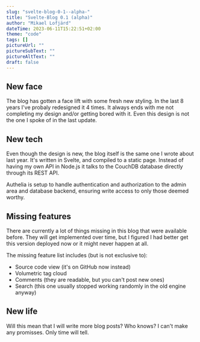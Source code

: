 ```yaml
---
slug: "svelte-blog-0-1--alpha-"
title: "Svelte-Blog 0.1 (alpha)"
author: "Mikael Lofjärd"
dateTime: 2023-06-11T15:22:51+02:00
theme: "code"
tags: []
pictureUrl: ""
pictureSubText: ""
pictureAltText: ""
draft: false
---
```

## New face
The blog has gotten a face lift with some fresh new styling. In the last 8 years I've probaly redesigned it 4 times. It always ends with me not completing my design and/or getting bored with it. Even this design is not the one I spoke of in the last update.

## New tech
Even though the design is new, the blog itself is the same one I wrote about last year. It's written in Svelte, and compiled to a static page. Instead of having my own API in Node.js it talks to the CouchDB database directly through its REST API.

Authelia is setup to handle authentication and authorization to the admin area and database backend, ensuring write access to only those deemed worthy.

## Missing features
There are currently a lot of things missing in this blog that were available before. They will get implemented over time, but I figured I had better get this version deployed now or it might never happen at all.

The missing feature list includes (but is not exclusive to):

* Source code view (it's on GitHub now instead)
* Volumetric tag cloud
* Comments (they are readable, but you can't post new ones)
* Search (this one usually stopped working randomly in the old engine anyway)

## New life
Will this mean that I will write more blog posts? Who knows? I can't make any promisses. Only time will tell.
